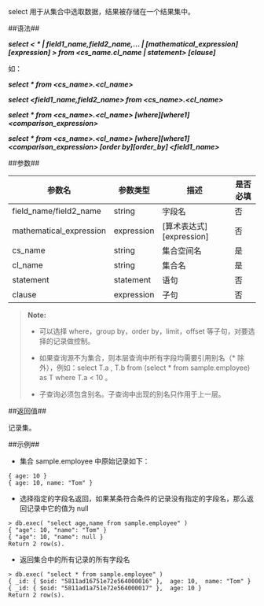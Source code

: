 
select 用于从集合中选取数据，结果被存储在一个结果集中。

##语法##

***select \< * | field1_name,field2_name,... | [mathematical_expression][expression] \> from \<cs_name.cl_name | statement\> [clause]***

如：

***select * from \<cs_name\>.\<cl_name\>***

***select \<field1_name,field2_name\> from \<cs_name\>.\<cl_name\>***

***select * from \<cs_name\>.\<cl_name\> [where][where1] \<comparison_expression\>***

***select * from \<cs_name\>.\<cl_name\> [where][where1]  \<comparison_expression\> [order by][order_by] \<field1_name\>*** 

##参数##

| 参数名 | 参数类型 | 描述 | 是否必填 |
|--------|----------|------|----------|
| field_name/field2_name  | string     | 字段名         | 否 |
| mathematical_expression | expression | [算术表达式][expression] | 否 |
| cs_name                 | string     | 集合空间名     | 是 |
| cl_name                 | string     | 集合名         | 是 |
| statement               | statement  | 语句           | 否 |
| clause                  | expression | 子句             | 否 |

>**Note:**
>
> * 可以选择 where，group by，order by，limit，offset 等子句，对要选择的记录做控制。
>
> * 如果查询源不为集合，则本层查询中所有字段均需要引用别名（\* 除外），例如：select T.a , T.b from (select \* from sample.employee) as T where T.a < 10 。
>
> * 子查询必须包含别名。子查询中出现的别名只作用于上一层。

##返回值##

记录集。

##示例##

   * 集合 sample.employee 中原始记录如下：

   ```lang-json
   { age: 10 }
   { age: 10, name: "Tom" }
   ```

   * 选择指定的字段名返回，如果某条符合条件的记录没有指定的字段名，那么返回记录中它的值为 null 

   ```lang-javascript
   > db.exec( "select age,name from sample.employee" )
   { "age": 10, "name": "Tom" }
   { "age": 10, "name": null }
   Return 2 row(s).
   ```

   * 返回集合中的所有记录的所有字段名

   ```lang-javascript
   > db.exec( "select * from sample.employee" )
   { _id: { $oid: "5811ad16751e72e564000016" },  age: 10,  name: "Tom" }
   { _id: { $oid: "5811ad1a751e72e564000017" },  age: 10 }
   Return 2 row(s).
   ```


[^_^]:
    本文使用的所有引用及链接
[expression]:manual/Manual/SQL_Grammar/expression.md#算术表达式
[where1]:manual/Manual/SQL_Grammar/Clause/where.md
[order_by]:manual/Manual/SQL_Grammar/Clause/order_by.md

